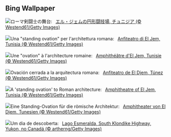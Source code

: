 ## Bing Wallpaper
![](https://www.bing.com/th?id=OHR.TunisiaAmphitheatre_JA-JP3594728371_UHD.jpg&w=1000)ローマ剣闘士の舞台:&nbsp;&ensp;[エル・ジェムの円形闘技場, チュニジア (© Westend61/Getty Images)](https://www.bing.com/th?id=OHR.TunisiaAmphitheatre_JA-JP3594728371_UHD.jpg)
<br><br/>
![](https://www.bing.com/th?id=OHR.TunisiaAmphitheatre_IT-IT5133645566_UHD.jpg&w=1000)Una "standing ovation" per l'architettura romana:&nbsp;&ensp;[Anfiteatro di El Jem, Tunisia (© Westend61/Getty Images)](https://www.bing.com/th?id=OHR.TunisiaAmphitheatre_IT-IT5133645566_UHD.jpg)
<br><br/>
![](https://www.bing.com/th?id=OHR.TunisiaAmphitheatre_FR-FR8757841243_UHD.jpg&w=1000)Une "ovation" à l'architecture romaine:&nbsp;&ensp;[Amphithéâtre d'El Jem, Tunisie (© Westend61/Getty Images)](https://www.bing.com/th?id=OHR.TunisiaAmphitheatre_FR-FR8757841243_UHD.jpg)
<br><br/>
![](https://www.bing.com/th?id=OHR.TunisiaAmphitheatre_ES-ES6251726563_UHD.jpg&w=1000)Ovación cerrada a la arquitectura romana:&nbsp;&ensp;[Anfiteatro de El Djem, Túnez (© Westend61/Getty Images)](https://www.bing.com/th?id=OHR.TunisiaAmphitheatre_ES-ES6251726563_UHD.jpg)
<br><br/>
![](https://www.bing.com/th?id=OHR.TunisiaAmphitheatre_EN-GB8662535269_UHD.jpg&w=1000)A 'standing ovation' to Roman architecture:&nbsp;&ensp;[Amphitheatre of El Jem, Tunisia (© Westend61/Getty Images)](https://www.bing.com/th?id=OHR.TunisiaAmphitheatre_EN-GB8662535269_UHD.jpg)
<br><br/>
![](https://www.bing.com/th?id=OHR.TunisiaAmphitheatre_DE-DE3554422435_UHD.jpg&w=1000)Eine Standing-Ovation für die römische Architektur:&nbsp;&ensp;[Amphitheater von El Djem, Tunesien (© Westend61/Getty Images)](https://www.bing.com/th?id=OHR.TunisiaAmphitheatre_DE-DE3554422435_UHD.jpg)
<br><br/>
![](https://www.bing.com/th?id=OHR.EmeraldLakeYukon_PT-BR6870373450_UHD.jpg&w=1000)Um dia de descoberta:&nbsp;&ensp;[Lago Esmeralda, South Klondike Highway, Yukon, no Canadá (© artherng/Getty Images)](https://www.bing.com/th?id=OHR.EmeraldLakeYukon_PT-BR6870373450_UHD.jpg)
<br><br/>

